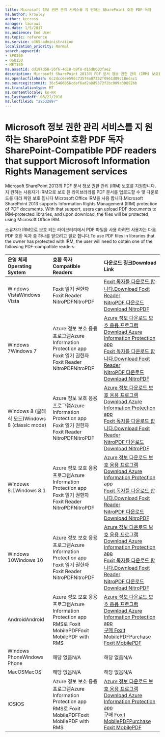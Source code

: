 ```yaml
---
title: Microsoft 정보 권한 관리 서비스를 지 원하는 SharePoint 호환 PDF 독자
ms.author: krowley
author: kccross
manager: laurawi
ms.date: 1/5/2017
ms.audience: End User
ms.topic: reference
ms.service: o365-administration
localization_priority: Normal
search.appverid:
- SPO160
- OSU150
- MET150
ms.assetid: dd197d58-5bf6-4d18-b9f8-d16db603fae2
description: Microsoft SharePoint 2013의 PDF 문서 정보 권한 관리 (IRM) 보호를 지원합니다. 지 원하는 사용자가 IRM으로 보호 된 라이브러리를 PDF 문서를 업로드할 수 및 다운로드를 따라 파일 보호 됩니다 Microsoft Office IRM을 사용 합니다.
ms.openlocfilehash: 6c2dcc6ee596c73574a87352f0961d09c18edac1
ms.sourcegitcommit: 36c5466056cdef6ad2a8d9372f2bc009a30892bb
ms.translationtype: MT
ms.contentlocale: ko-KR
ms.lasthandoff: 08/27/2018
ms.locfileid: "22532897"
---
```

# <a name="sharepoint-compatible-pdf-readers-that-support-microsoft-information-rights-management-services"></a><span data-ttu-id="5e6c3-104">Microsoft 정보 권한 관리 서비스를 지 원하는 SharePoint 호환 PDF 독자</span><span class="sxs-lookup"><span data-stu-id="5e6c3-104">SharePoint-Compatible PDF readers that support Microsoft Information Rights Management services</span></span>

<span data-ttu-id="5e6c3-p102">Microsoft SharePoint 2013의 PDF 문서 정보 권한 관리 (IRM) 보호를 지원합니다. 지 원하는 사용자가 IRM으로 보호 된 라이브러리를 PDF 문서를 업로드할 수 및 다운로드를 따라 파일 보호 됩니다 Microsoft Office IRM을 사용 합니다.</span><span class="sxs-lookup"><span data-stu-id="5e6c3-p102">Microsoft SharePoint 2013 supports Information Rights Management (IRM) protection of PDF documents. With that support, users can upload PDF documents to IRM-protected libraries, and upon download, the files will be protected using Microsoft Office IRM.</span></span>
  
<span data-ttu-id="5e6c3-107">소유자가 IRM으로 보호 되는 라이브러리에서 PDF 파일을 사용 하려면 사용자는 다음 PDF 호환 독자 중 하나를 얻으려고 필요 합니다.</span><span class="sxs-lookup"><span data-stu-id="5e6c3-107">To use PDF files in libraries that the owner has protected with IRM, the user will need to obtain one of the following PDF-compatible readers:</span></span>
  
|<span data-ttu-id="5e6c3-108">**운영 체제**</span><span class="sxs-lookup"><span data-stu-id="5e6c3-108">**Operating System**</span></span>|<span data-ttu-id="5e6c3-109">**호환 독자**</span><span class="sxs-lookup"><span data-stu-id="5e6c3-109">**Compatible Readers**</span></span>|<span data-ttu-id="5e6c3-110">**다운로드 링크**</span><span class="sxs-lookup"><span data-stu-id="5e6c3-110">**Download Link**</span></span>|
|:-----|:-----|:-----|
|<span data-ttu-id="5e6c3-111">Windows Vista</span><span class="sxs-lookup"><span data-stu-id="5e6c3-111">Windows Vista</span></span>  <br/> |<span data-ttu-id="5e6c3-112">Foxit 읽기 권한자</span><span class="sxs-lookup"><span data-stu-id="5e6c3-112">Foxit Reader</span></span>  <br/> <span data-ttu-id="5e6c3-113">NitroPDF</span><span class="sxs-lookup"><span data-stu-id="5e6c3-113">NitroPDF</span></span>  <br/> |[<span data-ttu-id="5e6c3-114">Foxit 독자를 다운로드 합니다.</span><span class="sxs-lookup"><span data-stu-id="5e6c3-114">Download Foxit Reader</span></span>](https://go.microsoft.com/fwlink/?linkid=253210) <br/> [<span data-ttu-id="5e6c3-115">NitroPDF 다운로드</span><span class="sxs-lookup"><span data-stu-id="5e6c3-115">Download NitroPDF</span></span>](https://www.gonitro.com/pdf-reader) <br/> |
|<span data-ttu-id="5e6c3-116">Windows 7</span><span class="sxs-lookup"><span data-stu-id="5e6c3-116">Windows 7</span></span>  <br/> |<span data-ttu-id="5e6c3-117">Azure 정보 보호 응용 프로그램</span><span class="sxs-lookup"><span data-stu-id="5e6c3-117">Azure Information Protection app</span></span>  <br/> <span data-ttu-id="5e6c3-118">Foxit 읽기 권한자</span><span class="sxs-lookup"><span data-stu-id="5e6c3-118">Foxit Reader</span></span>  <br/> <span data-ttu-id="5e6c3-119">NitroPDF</span><span class="sxs-lookup"><span data-stu-id="5e6c3-119">NitroPDF</span></span>  <br/> |[<span data-ttu-id="5e6c3-120">Azure 정보 다운로드 보호 응용 프로그램</span><span class="sxs-lookup"><span data-stu-id="5e6c3-120">Download Azure Information Protection app</span></span>](https://go.microsoft.com/fwlink/?linkid=837797) <br/> [<span data-ttu-id="5e6c3-121">Foxit 독자를 다운로드 합니다.</span><span class="sxs-lookup"><span data-stu-id="5e6c3-121">Download Foxit Reader</span></span>](https://go.microsoft.com/fwlink/?linkid=253210) <br/> [<span data-ttu-id="5e6c3-122">NitroPDF 다운로드</span><span class="sxs-lookup"><span data-stu-id="5e6c3-122">Download NitroPDF</span></span>](https://www.gonitro.com/pdf-reader) <br/> |
|<span data-ttu-id="5e6c3-123">Windows 8 (클래식 모드)</span><span class="sxs-lookup"><span data-stu-id="5e6c3-123">Windows 8 (classic mode)</span></span>  <br/> |<span data-ttu-id="5e6c3-124">Azure 정보 보호 응용 프로그램</span><span class="sxs-lookup"><span data-stu-id="5e6c3-124">Azure Information Protection app</span></span>  <br/> <span data-ttu-id="5e6c3-125">Foxit 읽기 권한자</span><span class="sxs-lookup"><span data-stu-id="5e6c3-125">Foxit Reader</span></span>  <br/> <span data-ttu-id="5e6c3-126">NitroPDF</span><span class="sxs-lookup"><span data-stu-id="5e6c3-126">NitroPDF</span></span>  <br/> |[<span data-ttu-id="5e6c3-127">Azure 정보 다운로드 보호 응용 프로그램</span><span class="sxs-lookup"><span data-stu-id="5e6c3-127">Download Azure Information Protection app</span></span>](https://go.microsoft.com/fwlink/?linkid=837797) <br/> [<span data-ttu-id="5e6c3-128">Foxit 독자를 다운로드 합니다.</span><span class="sxs-lookup"><span data-stu-id="5e6c3-128">Download Foxit Reader</span></span>](https://go.microsoft.com/fwlink/?linkid=253210) <br/> [<span data-ttu-id="5e6c3-129">NitroPDF 다운로드</span><span class="sxs-lookup"><span data-stu-id="5e6c3-129">Download NitroPDF</span></span>](https://www.gonitro.com/pdf-reader) <br/> |
|<span data-ttu-id="5e6c3-130">Windows 8.1</span><span class="sxs-lookup"><span data-stu-id="5e6c3-130">Windows 8.1</span></span>  <br/> |<span data-ttu-id="5e6c3-131">Azure 정보 보호 응용 프로그램</span><span class="sxs-lookup"><span data-stu-id="5e6c3-131">Azure Information Protection app</span></span>  <br/> <span data-ttu-id="5e6c3-132">Foxit 읽기 권한자</span><span class="sxs-lookup"><span data-stu-id="5e6c3-132">Foxit Reader</span></span>  <br/> <span data-ttu-id="5e6c3-133">NitroPDF</span><span class="sxs-lookup"><span data-stu-id="5e6c3-133">NitroPDF</span></span>  <br/> |[<span data-ttu-id="5e6c3-134">Azure 정보 다운로드 보호 응용 프로그램</span><span class="sxs-lookup"><span data-stu-id="5e6c3-134">Download Azure Information Protection app</span></span>](https://go.microsoft.com/fwlink/?linkid=837797) <br/> [<span data-ttu-id="5e6c3-135">Foxit 독자를 다운로드 합니다.</span><span class="sxs-lookup"><span data-stu-id="5e6c3-135">Download Foxit Reader</span></span>](https://go.microsoft.com/fwlink/?linkid=253210) <br/> [<span data-ttu-id="5e6c3-136">NitroPDF 다운로드</span><span class="sxs-lookup"><span data-stu-id="5e6c3-136">Download NitroPDF</span></span>](https://www.gonitro.com/pdf-reader) <br/> |
|<span data-ttu-id="5e6c3-137">Windows 10</span><span class="sxs-lookup"><span data-stu-id="5e6c3-137">Windows 10</span></span>  <br/> |<span data-ttu-id="5e6c3-138">Azure 정보 보호 응용 프로그램</span><span class="sxs-lookup"><span data-stu-id="5e6c3-138">Azure Information Protection app</span></span>  <br/> <span data-ttu-id="5e6c3-139">Foxit 읽기 권한자</span><span class="sxs-lookup"><span data-stu-id="5e6c3-139">Foxit Reader</span></span>  <br/> <span data-ttu-id="5e6c3-140">NitroPDF</span><span class="sxs-lookup"><span data-stu-id="5e6c3-140">NitroPDF</span></span>  <br/> |[<span data-ttu-id="5e6c3-141">Azure 정보 다운로드 보호 응용 프로그램</span><span class="sxs-lookup"><span data-stu-id="5e6c3-141">Download Azure Information Protection app</span></span>](https://go.microsoft.com/fwlink/?linkid=837797) <br/> [<span data-ttu-id="5e6c3-142">Foxit 독자를 다운로드 합니다.</span><span class="sxs-lookup"><span data-stu-id="5e6c3-142">Download Foxit Reader</span></span>](https://go.microsoft.com/fwlink/?linkid=253210) <br/> [<span data-ttu-id="5e6c3-143">NitroPDF 다운로드</span><span class="sxs-lookup"><span data-stu-id="5e6c3-143">Download NitroPDF</span></span>](https://www.gonitro.com/pdf-reader) <br/> |
|<span data-ttu-id="5e6c3-144">Android</span><span class="sxs-lookup"><span data-stu-id="5e6c3-144">Android</span></span>  <br/> |<span data-ttu-id="5e6c3-145">Azure 정보 보호 응용 프로그램</span><span class="sxs-lookup"><span data-stu-id="5e6c3-145">Azure Information Protection app</span></span>  <br/> <span data-ttu-id="5e6c3-146">RMS로 Foxit MobilePDF</span><span class="sxs-lookup"><span data-stu-id="5e6c3-146">Foxit MobilePDF with RMS</span></span>  <br/> |[<span data-ttu-id="5e6c3-147">Azure 정보 다운로드 보호 응용 프로그램</span><span class="sxs-lookup"><span data-stu-id="5e6c3-147">Download Azure Information Protection app</span></span>](https://go.microsoft.com/fwlink/?linkid=836827) <br/> [<span data-ttu-id="5e6c3-148">구매 Foxit MobilePDF</span><span class="sxs-lookup"><span data-stu-id="5e6c3-148">Purchase Foxit MobilePDF</span></span>](https://play.google.com/store/apps/details?id=com.foxit.mobile.pdf.rms) <br/> |
|<span data-ttu-id="5e6c3-149">Windows Phone</span><span class="sxs-lookup"><span data-stu-id="5e6c3-149">Windows Phone</span></span>  <br/> |<span data-ttu-id="5e6c3-150">해당 없음</span><span class="sxs-lookup"><span data-stu-id="5e6c3-150">N/A</span></span>  <br/> |<span data-ttu-id="5e6c3-151">해당 없음</span><span class="sxs-lookup"><span data-stu-id="5e6c3-151">N/A</span></span>  <br/> |
|<span data-ttu-id="5e6c3-152">MacOS</span><span class="sxs-lookup"><span data-stu-id="5e6c3-152">MacOS</span></span>  <br/> |<span data-ttu-id="5e6c3-153">해당 없음</span><span class="sxs-lookup"><span data-stu-id="5e6c3-153">N/A</span></span>  <br/> |<span data-ttu-id="5e6c3-154">해당 없음</span><span class="sxs-lookup"><span data-stu-id="5e6c3-154">N/A</span></span>  <br/> |
|<span data-ttu-id="5e6c3-155">IOS</span><span class="sxs-lookup"><span data-stu-id="5e6c3-155">IOS</span></span>  <br/> |<span data-ttu-id="5e6c3-156">Azure 정보 보호 응용 프로그램</span><span class="sxs-lookup"><span data-stu-id="5e6c3-156">Azure Information Protection app</span></span>  <br/> <span data-ttu-id="5e6c3-157">RMS로 Foxit MobilePDF</span><span class="sxs-lookup"><span data-stu-id="5e6c3-157">Foxit MobilePDF with RMS</span></span>  <br/> |[<span data-ttu-id="5e6c3-158">Azure 정보 다운로드 보호 응용 프로그램</span><span class="sxs-lookup"><span data-stu-id="5e6c3-158">Download Azure Information Protection app</span></span>](https://go.microsoft.com/fwlink/?linkid=836828) <br/> [<span data-ttu-id="5e6c3-159">구매 Foxit MobilePDF</span><span class="sxs-lookup"><span data-stu-id="5e6c3-159">Purchase Foxit MobilePDF</span></span>](https://play.google.com/store/apps/details?id=com.foxit.mobile.pdf.rms) <br/> |
   

